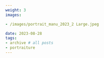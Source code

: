 ```yaml
---
weight: 3
images:

- /images/portrait_manu_2023_2 Large.jpeg

date: 2023-08-28
tags:
- archive # all posts
- portraiture
---
```


